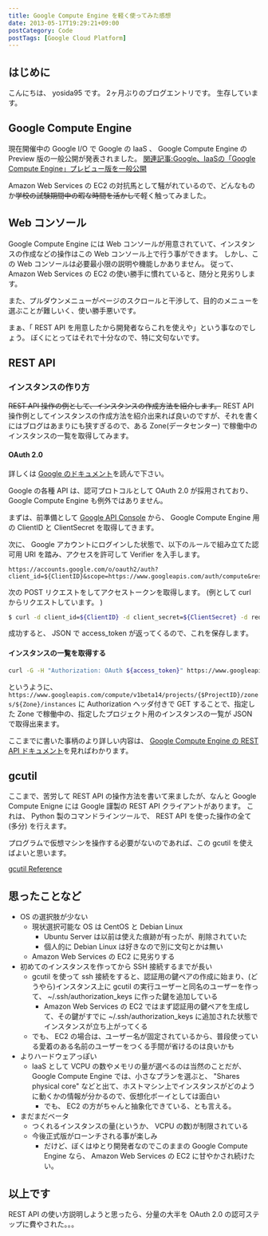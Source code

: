 ```yaml
---
title: Google Compute Engine を軽く使ってみた感想
date: 2013-05-17T19:29:21+09:00
postCategory: Code
postTags: [Google Cloud Platform]
---
```


## はじめに

こんにちは、 yosida95 です。
2ヶ月ぶりのブログエントリです。
生存しています。

## Google Compute Engine

現在開催中の Google I/O で Google の IaaS 、 Google Compute Engine の Preview 版の一般公開が発表されました。
[関連記事:Google、IaaSの「Google Compute Engine」プレビュー版を一般公開](http://cloud.watch.impress.co.jp/docs/news/20130517_599836.html)

Amazon Web Services の EC2 の対抗馬として騒がれているので、どんなものか~~学校の試験期間中の暇な時間を活かして~~軽く触ってみました。

## Web コンソール

Google Compute Engine には Web コンソールが用意されていて、インスタンスの作成などの操作はこの Web コンソール上で行う事ができます。
しかし、この Web コンソールは必要最小限の説明や機能しかありません。
従って、 Amazon Web Services の EC2 の使い勝手に慣れていると、随分と見劣りします。

また、プルダウンメニューがページのスクロールと干渉して、目的のメニューを選ぶことが難しいく、使い勝手悪いです。

まぁ、「 REST API を用意したから開発者ならこれを使えや」という事なのでしょう。
ぼくにとってはそれで十分なので、特に文句ないです。

## REST API

### インスタンスの作り方

~~REST API 操作の例として、インスタンスの作成方法を紹介します。~~
REST API 操作例としてインスタンスの作成方法を紹介出来れば良いのですが、それを書くにはブログはあまりにも狭すぎるので、ある Zone(データセンター) で稼働中のインスタンスの一覧を取得してみます。

#### OAuth 2.0

詳しくは [Google のドキュメント](https://developers.google.com/accounts/docs/OAuth2)を読んで下さい。

Google の各種 API は、認可プロトコルとして OAuth 2.0 が採用されており、 Google Compute Engine も例外ではありません。

まずは、前準備として [Google API Console](https://code.google.com/apis/console) から、 Google Compute Engine 用の ClientID と ClientSecret を取得してきます。

次に、 Google アカウントにログインした状態で、以下のルールで組み立てた認可用 URI を踏み、アクセスを許可して Verifier を入手します。

```plain
https://accounts.google.com/o/oauth2/auth?client_id=${ClientID}&scope=https://www.googleapis.com/auth/compute&response_type=code&redirect_uri=${RedirectURI}
```

次の POST リクエストをしてアクセストークンを取得します。
(例として curl からリクエストしています。 )

```sh
$ curl -d client_id=${ClientID} -d client_secret=${ClientSecret} -d redirect_uri=${RedirectURI} -d grant_type=authorization_code -d code=${Verifier} https://accounts.google.com/o/oauth2/token
```

成功すると、 JSON で access_token が返ってくるので、これを保存します。

#### インスタンスの一覧を取得する

```sh
curl -G -H "Authorization: OAuth ${access_token}" https://www.googleapis.com/compute/v1beta14/projects/{$ProjectID}/zones/${Zone}/instances
```

というように、 `https://www.googleapis.com/compute/v1beta14/projects/{$ProjectID}/zones/${Zone}/instances` に Authorization ヘッダ付きで GET することで、指定した Zone で稼働中の、指定したプロジェクト用のインスタンスの一覧が JSON で取得出来ます。

ここまでに書いた事柄のより詳しい内容は、 [Google Compute Engine の REST API ドキュメント](https://developers.google.com/compute/docs/reference/v1beta14/)を見ればわかります。

## gcutil

ここまで、苦労して REST API の操作方法を書いて来ましたが、なんと Google Compute Enigne には Google 謹製の REST
API クライアントがあります。
これは、 Python 製のコマンドラインツールで、 REST API を使った操作の全て(多分) を行えます。

プログラムで仮想マシンを操作する必要がないのであれば、この gcutil を使えばよいと思います。

[gcutil Reference](https://developers.google.com/compute/docs/gcutil/)

## 思ったことなど

- OS の選択肢が少ない
  - 現状選択可能な OS は CentOS と Debian Linux
    - Ubuntu Server は以前は使えた痕跡が有ったが、削除されていた
    - 個人的に Debian Linux は好きなので別に文句とかは無い
  - Amazon Web Services の EC2 に見劣りする
- 初めてのインスタンスを作ってから SSH 接続するまでが長い
  - gcutil を使って ssh 接続をすると、認証用の鍵ペアの作成に始まり、(どうやら)インスタンス上に gcutil の実行ユーザーと同名のユーザーを作って、 ~/.ssh/authorization_keys に作った鍵を追加している
    - Amazon Web Services の EC2 ではまず認証用の鍵ペアを生成して、その鍵がすでに ~/.ssh/authorization_keys に追加された状態でインスタンスが立ち上がってくる
  - でも、 EC2 の場合は、ユーザー名が固定されているから、普段使っている愛着のある名前のユーザーをつくる手間が省けるのは良いかも
- よりハードウェアっぽい
  - IaaS として VCPU の数やメモリの量が選べるのは当然のことだが、 Google Compute Engine では、小さなプランを選ぶと、 "Shares physical core" などと出て、ホストマシン上でインスタンスがどのように動くかの情報が分かるので、仮想化ボーイとしては面白い
    - でも、 EC2 の方がちゃんと抽象化できている、とも言える。
- まだまだベータ
  - つくれるインスタンスの量(というか、 VCPU の数)が制限されている
  - 今後正式版がローンチされる事が楽しみ
    - だけど、ぼくはゆとり開発者なのでこのままの Google Compute Engine なら、 Amazon Web Services の EC2 に甘やかされ続けたい。

## 以上です

REST API の使い方説明しようと思ったら、分量の大半を OAuth 2.0 の認可ステップに費やされた。。。
